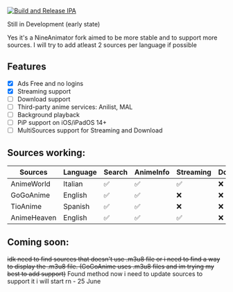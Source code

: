 [![Build and Release IPA](https://github.com/cranci1/AnimeLounge/actions/workflows/build.yml/badge.svg)](https://github.com/cranci1/AnimeLounge/actions/workflows/build.yml)

Still in Development (early state)

Yes it's a NineAnimator fork aimed to be more stable and to support more sources. I will try to add atleast 2 sources per language if possible

## Features

- [x] Ads Free and no logins
- [x] Streaming support
- [ ] Download support
- [ ] Third-party anime services: Anilist, MAL
- [ ] Background playback
- [ ] PiP support on iOS/iPadOS 14+
- [ ] MultiSources support for Streaming and Download

## Sources working:

| Sources                       | Language     | Search     | AnimeInfo  | Streaming | Download |
| ----------------------------- | -----------  | --------   | -------    | ------    | -------- |
| AnimeWorld                    | Italian      | ✅         | ✅         |   ✅      | :x:      |
| GoGoAnime                     | English      | ✅         | ✅         |   :x:     | :x:      |
| TioAnime                      | Spanish      | ✅         | ✅         |   :x:     | :x:      | 
| AnimeHeaven                   | English      | ✅         | ✅         |   ✅      | :x:      |

## Coming soon:

~~idk need to find sources that doesn't use .m3u8 file or i need to find a way to display the .m3u8 file. (GoGoAnime uses .m3u8 files and im trying my best to add support)~~ Found method now i need to update sources to support it i will start rn - 25 June
